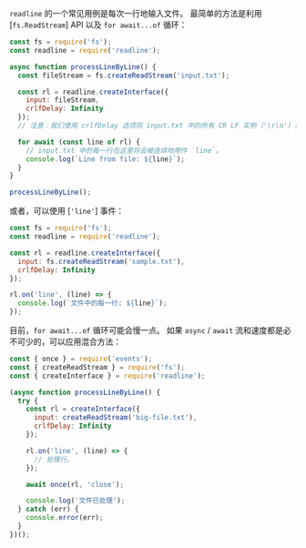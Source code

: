 
`readline` 的一个常见用例是每次一行地输入文件。 
最简单的方法是利用 [`fs.ReadStream`] API 以及 `for await...of` 循环：

```js
const fs = require('fs');
const readline = require('readline');

async function processLineByLine() {
  const fileStream = fs.createReadStream('input.txt');

  const rl = readline.createInterface({
    input: fileStream,
    crlfDelay: Infinity
  });
  // 注意：我们使用 crlfDelay 选项将 input.txt 中的所有 CR LF 实例（'\r\n'）识别为单个换行符。

  for await (const line of rl) {
    // input.txt 中的每一行在这里将会被连续地用作 `line`。
    console.log(`Line from file: ${line}`);
  }
}

processLineByLine();
```

或者，可以使用 [`'line'`] 事件：

```js
const fs = require('fs');
const readline = require('readline');

const rl = readline.createInterface({
  input: fs.createReadStream('sample.txt'),
  crlfDelay: Infinity
});

rl.on('line', (line) => {
  console.log(`文件中的每一行: ${line}`);
});
```

目前，`for await...of` 循环可能会慢一点。 
如果 `async` / `await` 流和速度都是必不可少的，可以应用混合方法：

```js
const { once } = require('events');
const { createReadStream } = require('fs');
const { createInterface } = require('readline');

(async function processLineByLine() {
  try {
    const rl = createInterface({
      input: createReadStream('big-file.txt'),
      crlfDelay: Infinity
    });

    rl.on('line', (line) => {
      // 处理行。
    });

    await once(rl, 'close');

    console.log('文件已处理');
  } catch (err) {
    console.error(err);
  }
})();
```

